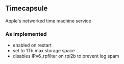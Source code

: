 ## Timecapsule

Apple's networked time machine service

### As implemented
* enabled on restart
* set to 1Tb max storage space
* disables IPv6_rpfilter on rpi2b to prevent log spam


